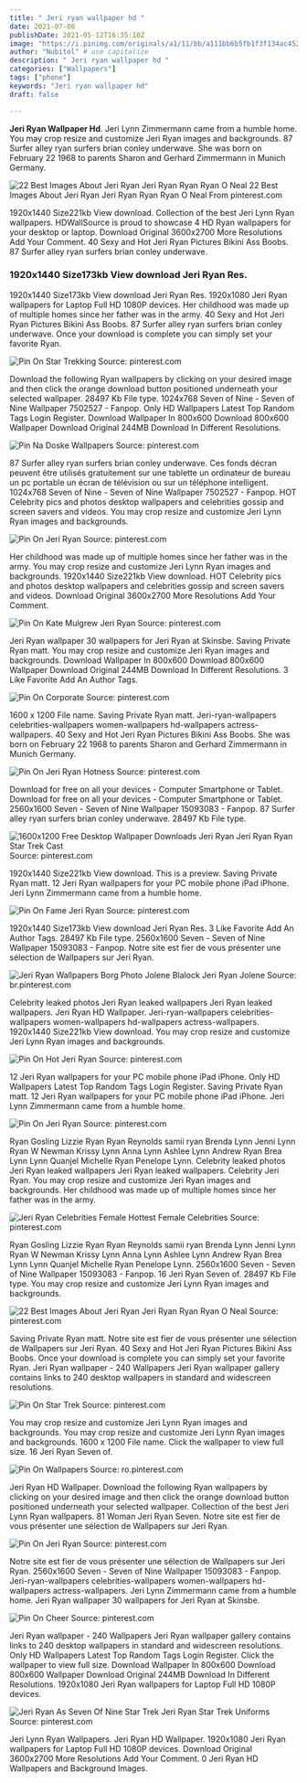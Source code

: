 ```yaml
---
title: " Jeri ryan wallpaper hd "
date: 2021-07-08
publishDate: 2021-05-12T16:35:10Z
image: "https://i.pinimg.com/originals/a1/11/bb/a111bb6b5fb1f3f134ac452e0299d788.jpg"
author: "Nubitol" # use capitalize
description: " Jeri ryan wallpaper hd "
categories: ["Wallpapers"]
tags: ["phone"]
keywords: "Jeri ryan wallpaper hd"
draft: false

---
```



**Jeri Ryan Wallpaper Hd**. Jeri Lynn Zimmermann came from a humble home. You may crop resize and customize Jeri Ryan images and backgrounds. 87 Surfer alley ryan surfers brian conley underwave. She was born on February 22 1968 to parents Sharon and Gerhard Zimmermann in Munich Germany.

![22 Best Images About Jeri Ryan Jeri Ryan Ryan Ryan O Neal](https://i.pinimg.com/474x/6e/98/df/6e98df50c2cde2cfd5109d9dc8cdb4a7.jpg "22 Best Images About Jeri Ryan Jeri Ryan Ryan Ryan O Neal")
22 Best Images About Jeri Ryan Jeri Ryan Ryan Ryan O Neal From pinterest.com


1920x1440 Size221kb View download. Collection of the best Jeri Lynn Ryan wallpapers. HDWallSource is proud to showcase 4 HD Ryan wallpapers for your desktop or laptop. Download Original 3600x2700 More Resolutions Add Your Comment. 40 Sexy and Hot Jeri Ryan Pictures Bikini Ass Boobs. 87 Surfer alley ryan surfers brian conley underwave.

### 1920x1440 Size173kb View download Jeri Ryan Res.

1920x1440 Size173kb View download Jeri Ryan Res. 1920x1080 Jeri Ryan wallpapers for Laptop Full HD 1080P devices. Her childhood was made up of multiple homes since her father was in the army. 40 Sexy and Hot Jeri Ryan Pictures Bikini Ass Boobs. 87 Surfer alley ryan surfers brian conley underwave. Once your download is complete you can simply set your favorite Ryan.


![Pin On Star Trekking](https://i.pinimg.com/originals/0f/16/53/0f1653ef221a230762b6b247bd8eb790.jpg "Pin On Star Trekking")
Source: pinterest.com

Download the following Ryan wallpapers by clicking on your desired image and then click the orange download button positioned underneath your selected wallpaper. 28497 Kb File type. 1024x768 Seven of Nine - Seven of Nine Wallpaper 7502527 - Fanpop. Only HD Wallpapers Latest Top Random Tags Login Register. Download Wallpaper In 800x600 Download 800x600 Wallpaper Download Original 244MB Download In Different Resolutions.

![Pin Na Doske Wallpapers](https://i.pinimg.com/originals/bb/1b/67/bb1b6701811fe3653e457d5c8aa20ebe.jpg "Pin Na Doske Wallpapers")
Source: pinterest.com

87 Surfer alley ryan surfers brian conley underwave. Ces fonds décran peuvent être utilisés gratuitement sur une tablette un ordinateur de bureau un pc portable un écran de télévision ou sur un téléphone intelligent. 1024x768 Seven of Nine - Seven of Nine Wallpaper 7502527 - Fanpop. HOT Celebrity pics and photos desktop wallpapers and celebrities gossip and screen savers and videos. You may crop resize and customize Jeri Lynn Ryan images and backgrounds.

![Pin On Jeri Ryan](https://i.pinimg.com/564x/b1/6e/67/b16e673f7999b2386f23a60beb705626.jpg "Pin On Jeri Ryan")
Source: pinterest.com

Her childhood was made up of multiple homes since her father was in the army. You may crop resize and customize Jeri Lynn Ryan images and backgrounds. 1920x1440 Size221kb View download. HOT Celebrity pics and photos desktop wallpapers and celebrities gossip and screen savers and videos. Download Original 3600x2700 More Resolutions Add Your Comment.

![Pin On Kate Mulgrew Jeri Ryan](https://i.pinimg.com/originals/f5/74/d8/f574d8947e9a097828bf554c5a7fe8f7.jpg "Pin On Kate Mulgrew Jeri Ryan")
Source: pinterest.com

Jeri Ryan wallpaper 30 wallpapers for Jeri Ryan at Skinsbe. Saving Private Ryan matt. You may crop resize and customize Jeri Ryan images and backgrounds. Download Wallpaper In 800x600 Download 800x600 Wallpaper Download Original 244MB Download In Different Resolutions. 3 Like Favorite Add An Author Tags.

![Pin On Corporate](https://i.pinimg.com/originals/5f/cc/e4/5fcce4b2c36f652a40e9cead01190138.jpg "Pin On Corporate")
Source: pinterest.com

1600 x 1200 File name. Saving Private Ryan matt. Jeri-ryan-wallpapers celebrities-wallpapers women-wallpapers hd-wallpapers actress-wallpapers. 40 Sexy and Hot Jeri Ryan Pictures Bikini Ass Boobs. She was born on February 22 1968 to parents Sharon and Gerhard Zimmermann in Munich Germany.

![Pin On Jeri Ryan Hotness](https://i.pinimg.com/originals/68/3b/bd/683bbd0b24c214472dd1615a81b0b5a0.jpg "Pin On Jeri Ryan Hotness")
Source: pinterest.com

Download for free on all your devices - Computer Smartphone or Tablet. Download for free on all your devices - Computer Smartphone or Tablet. 2560x1600 Seven - Seven of Nine Wallpaper 15093083 - Fanpop. 87 Surfer alley ryan surfers brian conley underwave. 28497 Kb File type.

![1600x1200 Free Desktop Wallpaper Downloads Jeri Ryan Jeri Ryan Ryan Star Trek Cast](https://i.pinimg.com/originals/ac/d1/93/acd1939c37c219f4d762a90f6d929e1f.jpg "1600x1200 Free Desktop Wallpaper Downloads Jeri Ryan Jeri Ryan Ryan Star Trek Cast")
Source: pinterest.com

1920x1440 Size221kb View download. This is a preview. Saving Private Ryan matt. 12 Jeri Ryan wallpapers for your PC mobile phone iPad iPhone. Jeri Lynn Zimmermann came from a humble home.

![Pin On Fame Jeri Ryan](https://i.pinimg.com/originals/92/f5/ca/92f5ca9a31d5d82fc944fd1a9f537a32.jpg "Pin On Fame Jeri Ryan")
Source: pinterest.com

1920x1440 Size173kb View download Jeri Ryan Res. 3 Like Favorite Add An Author Tags. 28497 Kb File type. 2560x1600 Seven - Seven of Nine Wallpaper 15093083 - Fanpop. Notre site est fier de vous présenter une sélection de Wallpapers sur Jeri Ryan.

![Jeri Ryan Wallpapers Borg Photo Jolene Blalock Jeri Ryan Jolene](https://i.pinimg.com/564x/0f/a5/bd/0fa5bd5a6b25d1306739e78da8045c04.jpg "Jeri Ryan Wallpapers Borg Photo Jolene Blalock Jeri Ryan Jolene")
Source: br.pinterest.com

Celebrity leaked photos Jeri Ryan leaked wallpapers Jeri Ryan leaked wallpapers. Jeri Ryan HD Wallpaper. Jeri-ryan-wallpapers celebrities-wallpapers women-wallpapers hd-wallpapers actress-wallpapers. 1920x1440 Size221kb View download. You may crop resize and customize Jeri Lynn Ryan images and backgrounds.

![Pin On Hot Jeri Ryan](https://i.pinimg.com/originals/73/33/7d/73337d3681fc3b3c4d90fddc7f1c9fbc.jpg "Pin On Hot Jeri Ryan")
Source: pinterest.com

12 Jeri Ryan wallpapers for your PC mobile phone iPad iPhone. Only HD Wallpapers Latest Top Random Tags Login Register. Saving Private Ryan matt. 12 Jeri Ryan wallpapers for your PC mobile phone iPad iPhone. Jeri Lynn Zimmermann came from a humble home.

![Pin On Jeri Ryan](https://i.pinimg.com/originals/76/7f/5c/767f5c535d585e54afdaf713290c65a9.jpg "Pin On Jeri Ryan")
Source: pinterest.com

Ryan Gosling Lizzie Ryan Ryan Reynolds samii ryan Brenda Lynn Jenni Lynn Ryan W Newman Krissy Lynn Anna Lynn Ashlee Lynn Andrew Ryan Brea Lynn Lynn Quanjel Michelle Ryan Penelope Lynn. Celebrity leaked photos Jeri Ryan leaked wallpapers Jeri Ryan leaked wallpapers. Celebrity Jeri Ryan. You may crop resize and customize Jeri Ryan images and backgrounds. Her childhood was made up of multiple homes since her father was in the army.

![Jeri Ryan Celebrities Female Hottest Female Celebrities](https://i.pinimg.com/474x/5a/a7/24/5aa7249d927902cd2ba69d0366319e62.jpg "Jeri Ryan Celebrities Female Hottest Female Celebrities")
Source: pinterest.com

Ryan Gosling Lizzie Ryan Ryan Reynolds samii ryan Brenda Lynn Jenni Lynn Ryan W Newman Krissy Lynn Anna Lynn Ashlee Lynn Andrew Ryan Brea Lynn Lynn Quanjel Michelle Ryan Penelope Lynn. 2560x1600 Seven - Seven of Nine Wallpaper 15093083 - Fanpop. 16 Jeri Ryan Seven of. 28497 Kb File type. You may crop resize and customize Jeri Lynn Ryan images and backgrounds.

![22 Best Images About Jeri Ryan Jeri Ryan Ryan Ryan O Neal](https://i.pinimg.com/474x/6e/98/df/6e98df50c2cde2cfd5109d9dc8cdb4a7.jpg "22 Best Images About Jeri Ryan Jeri Ryan Ryan Ryan O Neal")
Source: pinterest.com

Saving Private Ryan matt. Notre site est fier de vous présenter une sélection de Wallpapers sur Jeri Ryan. 40 Sexy and Hot Jeri Ryan Pictures Bikini Ass Boobs. Once your download is complete you can simply set your favorite Ryan. Jeri Ryan wallpaper - 240 Wallpapers Jeri Ryan wallpaper gallery contains links to 240 desktop wallpapers in standard and widescreen resolutions.

![Pin On Star Trek](https://i.pinimg.com/736x/67/3b/18/673b184de7bb97ee2b78950fd7f647d5.jpg "Pin On Star Trek")
Source: pinterest.com

You may crop resize and customize Jeri Lynn Ryan images and backgrounds. You may crop resize and customize Jeri Lynn Ryan images and backgrounds. 1600 x 1200 File name. Click the wallpaper to view full size. 16 Jeri Ryan Seven of.

![Pin On Wallpapers](https://i.pinimg.com/originals/ed/9f/e0/ed9fe0b9d02a39247ffd39a284032639.jpg "Pin On Wallpapers")
Source: ro.pinterest.com

Jeri Ryan HD Wallpaper. Download the following Ryan wallpapers by clicking on your desired image and then click the orange download button positioned underneath your selected wallpaper. Collection of the best Jeri Lynn Ryan wallpapers. 81 Woman Jeri Ryan Seven. Notre site est fier de vous présenter une sélection de Wallpapers sur Jeri Ryan.

![Pin On Jeri Ryan](https://i.pinimg.com/originals/3e/74/63/3e7463ce3383635fa57a10daa4bf6cd0.jpg "Pin On Jeri Ryan")
Source: pinterest.com

Notre site est fier de vous présenter une sélection de Wallpapers sur Jeri Ryan. 2560x1600 Seven - Seven of Nine Wallpaper 15093083 - Fanpop. Jeri-ryan-wallpapers celebrities-wallpapers women-wallpapers hd-wallpapers actress-wallpapers. Jeri Lynn Zimmermann came from a humble home. Jeri Ryan wallpaper 30 wallpapers for Jeri Ryan at Skinsbe.

![Pin On Cheer](https://i.pinimg.com/564x/c9/a0/c7/c9a0c708cbd896090beb9126af0e68a4--jeri-ryan-ryan-oneal.jpg "Pin On Cheer")
Source: pinterest.com

Jeri Ryan wallpaper - 240 Wallpapers Jeri Ryan wallpaper gallery contains links to 240 desktop wallpapers in standard and widescreen resolutions. Only HD Wallpapers Latest Top Random Tags Login Register. Click the wallpaper to view full size. Download Wallpaper In 800x600 Download 800x600 Wallpaper Download Original 244MB Download In Different Resolutions. 1920x1080 Jeri Ryan wallpapers for Laptop Full HD 1080P devices.

![Jeri Ryan As Seven Of Nine Star Trek Jeri Ryan Star Trek Uniforms](https://i.pinimg.com/originals/a1/11/bb/a111bb6b5fb1f3f134ac452e0299d788.jpg "Jeri Ryan As Seven Of Nine Star Trek Jeri Ryan Star Trek Uniforms")
Source: pinterest.com

Jeri Lynn Ryan Wallpapers. Jeri Ryan HD Wallpaper. 1920x1080 Jeri Ryan wallpapers for Laptop Full HD 1080P devices. Download Original 3600x2700 More Resolutions Add Your Comment. 0 Jeri Ryan HD Wallpapers and Background Images.

